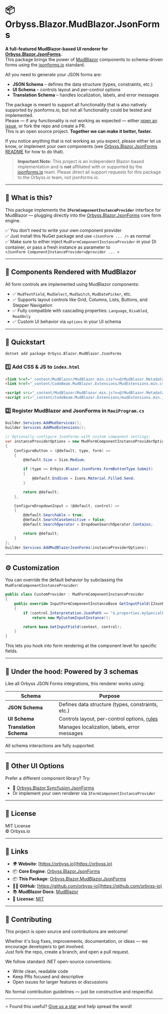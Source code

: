 # 📦 Orbyss.Blazor.MudBlazor.JsonForms

**A full-featured MudBlazor-based UI renderer for [Orbyss.Blazor.JsonForms](https://github.com/orbyss-io/Orbyss.Blazor.JsonForms).**  
This package brings the power of [MudBlazor](https://mudblazor.com/) components to schema-driven forms using the [jsonforms.io](https://jsonforms.io/) standard.  

All you need to generate your JSON forms are:  
- **JSON Schema** – defines the data structure (types, constraints, etc.)  
- **UI Schema** – controls layout and per-control options  
- **Translation Schema** – handles localization, labels, and error messages  

The package is meant to support all functionality that is also natively supported by jsonforms.io, but not all functionality could be tested and implemented.  
Please — if any functionality is not working as expected — either [open an issue](https://github.com/orbyss-io/Orbyss.Blazor.MudBlazor.JsonForms/issues), or fork the repo and create a PR.  
This is an open source project. **Together we can make it better, faster.**  

If you notice anything that is not working as you expect, please either let us know, or implement your own components (see [Orbyss.Blazor.JsonForms README](https://github.com/orbyss-io/Orbyss.Blazor.JsonForms) for how to do that).  

> **Important Note:** This project is an independent Blazor-based implementation and is **not** affiliated with or supported by the [jsonforms.io](https://jsonforms.io/) team. Please direct all support requests for this package to the Orbyss.io team, not jsonforms.io.

---

## 🎯 What is this?

This package implements the **`IFormComponentInstanceProvider`** interface for MudBlazor — plugging directly into the [Orbyss.Blazor.JsonForms](https://github.com/orbyss-io/Orbyss.Blazor.JsonForms) core form engine.

✅ You don’t need to write your own component provider  
✅ Just install this NuGet package and use `<JsonForm ... />` as normal  
✅ Make sure to either inject `MudFormComponentInstanceProvider` in your DI container, or pass a fresh instance as parameter to  
`<JsonForm ComponentInstanceProvider=@provider ... >`

---

## 🧱 Components Rendered with MudBlazor

All form controls are implemented using MudBlazor components:

- ✅ `MudTextField`, `MudSelect`, `MudSwitch`, `MudDatePicker`, etc.  
- ✅ Supports layout controls like Grid, Columns, Lists, Buttons, and Stepper Navigation  
- ✅ Fully compatible with cascading properties: `Language`, `Disabled`, `ReadOnly`  
- ✅ Custom UI behavior via `options` in your UI schema  

---

## 🚀 Quickstart

```bash
dotnet add package Orbyss.Blazor.MudBlazor.JsonForms
```

### 1️⃣ Add CSS & JS to `index.html`
```html
<link href="_content/MudBlazor/MudBlazor.min.css?v=@(MudBlazor.Metadata.Version)" rel="stylesheet" />
<link href="_content/CodeBeam.MudBlazor.Extensions/MudExtensions.min.css" rel="stylesheet" />

<script src="_content/MudBlazor/MudBlazor.min.js?v=@(MudBlazor.Metadata.Version)"></script>
<script src="_content/CodeBeam.MudBlazor.Extensions/mudExtensions.min.js"></script>
```

### 2️⃣ Register MudBlazor and JsonForms in `MauiProgram.cs`

```csharp
builder.Services.AddMudServices();
builder.Services.AddMudExtensions();

// Optionally configure JsonForms with custom component settings:
var instanceProviderOptions = new MudFormComponentInstanceProviderOptions
{
    ConfigureButton = (@default, type, form) =>
    {
        @default.Size = Size.Medium;

        if (type == Orbyss.Blazor.JsonForms.FormButtonType.Submit)
        {
            @default.EndIcon = Icons.Material.Filled.Send;
        }

        return @default;
    },

    ConfigureDropdownInput = (@default, control) =>
    {
        @default.Searchable = true;
        @default.SearchCaseSensitive = false;
        @default.SearchOperator = DropdownSearchOperator.Contains;

        return @default;
    }
};
builder.Services.AddMudBlazorJsonForms(instanceProviderOptions);
```

---

## ⚙️ Customization

You can override the default behavior by subclassing the `MudFormComponentInstanceProvider`:

```csharp
public class CustomProvider : MudFormComponentInstanceProvider
{
    public override InputFormComponentInstanceBase GetInputField(IJsonFormContext context, FormControlContext control)
    {
        if (control.Interpretation.JsonPath == "$.properties.mySpecialField") 
            return new MyCustomInputInstance();

        return base.GetInputField(context, control);
    }
}
```

This lets you hook into form rendering at the component level for specific fields.

---

## 🔄 Under the hood: Powered by 3 schemas

Like all Orbyss JSON Forms integrations, this renderer works using:

| Schema                  | Purpose                                           |
|-------------------------|---------------------------------------------------|
| **JSON Schema**         | Defines data structure (types, constraints, etc.) |
| **UI Schema**           | Controls layout, per-control options, [rules](https://jsonforms.io/docs/uischema/rules/) |
| **Translation Schema**  | Manages localization, labels, error messages      |

All schema interactions are fully supported.

---

## 🧩 Other UI Options

Prefer a different component library? Try:

- 🎨 [Orbyss.Blazor.Syncfusion.JsonForms](https://www.nuget.org/packages/Orbyss.Blazor.Syncfusion.JsonForms)  
- Or implement your own renderer via `IFormComponentInstanceProvider`

---

## 📄 License
MIT License  
© Orbyss.io

---

## 🔗 Links

- 🌍 **Website**: [https://orbyss.io](https://orbyss.io)  
- 📦 **Core Engine**: [Orbyss.Blazor.JsonForms](https://www.nuget.org/packages/Orbyss.Blazor.JsonForms)  
- 📦 **This Package**: [Orbyss.Blazor.MudBlazor.JsonForms](https://www.nuget.org/packages/Orbyss.Blazor.MudBlazor.JsonForms)  
- 🧑‍💻 **GitHub**: [https://github.com/orbyss-io](https://github.com/orbyss-io)  
- 📚 **MudBlazor Docs**: [MudBlazor](https://mudblazor.com/)  
- 📝 **License**: [MIT](./LICENSE)  

---

## 🤝 Contributing

This project is open source and contributions are welcome!

Whether it's bug fixes, improvements, documentation, or ideas — we encourage developers to get involved.  
Just fork the repo, create a branch, and open a pull request.

We follow standard .NET open-source conventions:
- Write clean, readable code
- Keep PRs focused and descriptive
- Open issues for larger features or discussions

No formal contribution guidelines — just be constructive and respectful.

---

⭐️ Found this useful? [Give us a star](https://github.com/orbyss-io/Orbyss.Blazor.MudBlazor.JsonForms/stargazers) and help spread the word!
